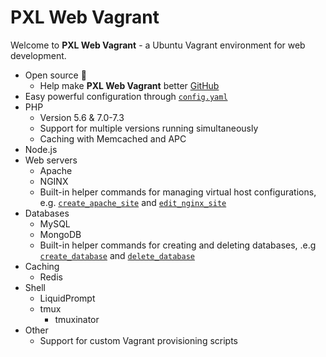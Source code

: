 # PXL Web Vagrant

Welcome to **PXL Web Vagrant** - a Ubuntu Vagrant environment for web development.

* Open source :100:
    * Help make **PXL Web Vagrant** better [GitHub](https://github.com/PXLbros/pxl-web-vagrant/CONTRIBUTE.md)
* Easy powerful configuration through [`config.yaml`](/configuration.html#config-yaml)
* PHP
    * Version 5.6 & 7.0-7.3
    * Support for multiple versions running simultaneously
    * Caching with Memcached and APC
* Node.js
* Web servers
    * Apache
    * NGINX
    * Built-in helper commands for managing virtual host configurations, e.g. [`create_apache_site`](/web-servers/apache.html#create-apache-site) and [`edit_nginx_site`](/web-servers/nginx.html#edit-nginx-site)
* Databases
    * MySQL
    * MongoDB
    * Built-in helper commands for creating and deleting databases, .e.g [`create_database`](/databases/#create-database) and [`delete_database`](/databases/#delete-database)
* Caching
    * Redis
* Shell
    * LiquidPrompt
    * tmux
        * tmuxinator
* Other
    * Support for custom Vagrant provisioning scripts
